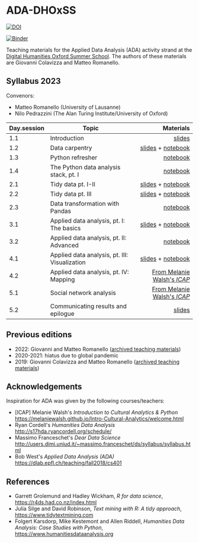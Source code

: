 # ADA-DHOxSS

[![DOI](https://zenodo.org/badge/DOI/10.5281/zenodo.3352830.svg)](https://doi.org/10.5281/zenodo.3352830)

[![Binder](https://mybinder.org/badge_logo.svg)](https://mybinder.org/v2/gh/mromanello/ADA-DHOxSS/master)


Teaching materials for the Applied Data Analysis (ADA) activity strand at the [Digital Humanities Oxford Summer School](https://digital.humanities.ox.ac.uk/digital-humanities-oxford-summer-school). The authors of these materials are Giovanni Colavizza and Matteo Romanello.

## Syllabus 2023

Convenors:
- Matteo Romanello (University of Lausanne)
- Nilo Pedrazzini (The Alan Turing Institute/University of Oxford)


| Day.session         | Topic           | Materials  |
| ------------- |-------------| -----:|
| 1.1      | Introduction | [slides](./slides/1.1%20Introduction.pdf) |
| 1.2      | Data carpentry | [slides](./slides/1.2%20Import.pdf) + [notebook](./notebooks/1.2%20Data%20Carpentry%20XML.ipynb) |
| 1.3      | Python refresher | [notebook](./notebooks/1.3%20Skills%20Python.ipynb) |
| 1.4      | The Python data analysis stack, pt. I  | [notebook](./notebooks/1.4%20Skills%20Pandas.ipynb) |
| 2.1      | Tidy data pt. I-II  | [slides](./slides/2.2%20Tidy%20data.pdf) + [notebook](./notebooks/2.1%20Tidy%20data.ipynb) |
| 2.2      | Tidy data pt. III | [slides](./slides/2.2%20Tidy%20data.pdf) + [notebook](./notebooks/2.2%20Wrangling.ipynb) |
| 2.3      | Data transformation with Pandas | [notebook](./notebooks/2.3%20Skills%2C%20Wrangling%20with%20Pandas.ipynb) |
| 3.1      | Applied data analysis, pt. I: The basics  | [slides](./slides/3.2%20EDA.pdf) + [notebook](./notebooks/3.1%20Exploratory%20data%20analysis%20basics.ipynb) |
| 3.2      | Applied data analysis, pt. II: Advanced  | [notebook](./notebooks/3.2%20Exploratory%20data%20analysis%20and%20working%20with%20texts.ipynb) |
| 4.1      | Applied data analysis, pt. III: Visualization  | [slides](./slides/4.2%20Visualization.pdf) + [notebook](./notebooks/4.1%20Visualize.ipynb) |
| 4.2      | Applied data analysis, pt. IV: Mapping  | [From Melanie Walsh's *ICAP*](https://melaniewalsh.github.io/Intro-Cultural-Analytics/07-Mapping/00-Mapping.html) |
| 5.1      | Social network analysis  | [From Melanie Walsh's *ICAP*](https://melaniewalsh.github.io/Intro-Cultural-Analytics/06-Network-Analysis/00-Network-Analysis.html) |
| 5.2      | Communicating results and epilogue  | [slides](./slides/5.3%20Communication.pdf) |



## Previous editions

- 2022: Giovanni and Matteo Romanello ([archived teaching materials](https://github.com/mromanello/ADA-DHOxSS/releases/tag/v.2.0-2022))
- 2020-2021: hiatus due to global pandemic
- 2019: Giovanni Colavizza and Matteo Romanello ([archived teaching materials](https://github.com/mromanello/ADA-DHOxSS/releases/tag/v.1.0-2019))

## Acknowledgements

Inspiration for ADA was given by the following courses/teachers:

* [ICAP] Melanie Walsh's *Introduction to Cultural Analytics & Python* https://melaniewalsh.github.io/Intro-Cultural-Analytics/welcome.html
* Ryan Cordell's *Humanities Data Analysis* http://s17hda.ryancordell.org/schedule/
* Massimo Franceschet's *Dear Data Science* http://users.dimi.uniud.it/~massimo.franceschet/ds/syllabus/syllabus.html
* Bob West's *Applied Data Analysis (ADA)* https://dlab.epfl.ch/teaching/fall2018/cs401

## References

* Garrett Grolemund and Hadley Wickham, *R for data science*, https://r4ds.had.co.nz/index.html
* Julia Silge and David Robinson, *Text mining with R: A tidy approach*, https://www.tidytextmining.com
* Folgert Karsdorp, Mike Kestemont and Allen Riddell, *Humanities Data Analysis: Case Studies with Python*, https://www.humanitiesdataanalysis.org
